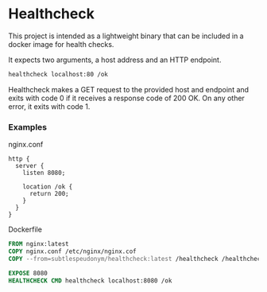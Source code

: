 # Healthcheck

This project is intended as a lightweight binary that can be included in a
docker image for health checks.

It expects two arguments, a host address and an HTTP endpoint.
```bash
healthcheck localhost:80 /ok
```

Healthcheck makes a GET request to the provided host and endpoint and exits
with code 0 if it receives a response code of 200 OK. On any other error, it
exits with code 1.

### Examples

nginx.conf
```nginx
http {
  server {
    listen 8080;

    location /ok {
      return 200;
    }
  }
}
```

Dockerfile
```dockerfile
FROM nginx:latest
COPY nginx.conf /etc/nginx/nginx.cof
COPY --from=subtlespeudonym/healthcheck:latest /healthcheck /healthcheck

EXPOSE 8080
HEALTHCHECK CMD healthcheck localhost:8080 /ok
```
